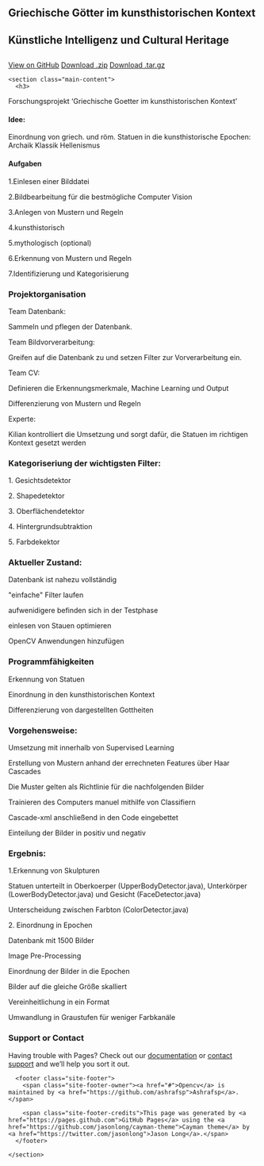 ## Griechische Götter im kunsthistorischen Kontext


<html lang="en-us">
  <head>
    <meta charset="UTF-8">
    <title>Opencv by ashrafsp</title>
    <meta name="viewport" content="width=device-width, initial-scale=1">
    <link rel="stylesheet" type="text/css" href="stylesheets/normalize.css" media="screen">
    <link href='https://fonts.googleapis.com/css?family=Open+Sans:400,700' rel='stylesheet' type='text/css'>
    <link rel="stylesheet" type="text/css" href="stylesheets/stylesheet.css" media="screen">
    <link rel="stylesheet" type="text/css" href="stylesheets/github-light.css" media="screen">
  </head>
  <body>
    <section class="page-header">
      <h1 class="project-name">Künstliche Intelligenz und   Cultural Heritage</h1>
      <h2 class="project-tagline"></h2>
      <a href="https://github.com/ashrafsp/opencv" class="btn">View on GitHub</a>
      <a href="https://github.com/ashrafsp/opencv/zipball/master" class="btn">Download .zip</a>
      <a href="https://github.com/ashrafsp/opencv/tarball/master" class="btn">Download .tar.gz</a>
    </section>

    <section class="main-content">
      <h3>
<a id="welcome-to-github-pages" class="anchor" href="#welcome-to-github-pages" aria-hidden="true"><span aria-hidden="true" class="octicon octicon-link"></span></a>Forschungsprojekt ‘Griechische Goetter im kunsthistorischen Kontext’</h3>

<h4> Idee: </h4>
<p> Einordnung von griech. und röm. Statuen in die kunsthistorische Epochen:
Archaik
Klassik
Hellenismus
</p>
<h4>Aufgaben</h4> 
<p>1.Einlesen einer Bilddatei</p>
<p>2.Bildbearbeitung für die bestmögliche Computer Vision </p>
<p>3.Anlegen von Mustern und Regeln </p>
<p>4.kunsthistorisch </p>
<p>5.mythologisch (optional) </p>
<p>6.Erkennung von Mustern und Regeln </p> 
<p>7.Identifizierung und Kategorisierung </p>

<h3>
<a id="designer-templates" class="anchor" href="#designer-templates" aria-hidden="true"><span aria-hidden="true" class="octicon octicon-link"></span></a>Projektorganisation</h3>

<p>Team Datenbank:</p>
<p>Sammeln und pflegen der Datenbank.</p>
<p>Team Bildvorverarbeitung:</p>
<p>Greifen auf die Datenbank zu und setzen Filter zur Vorverarbeitung ein.
</p>
<p>Team CV:</p>
<p>Definieren die Erkennungsmerkmale, Machine Learning und Output </p>
<p>Differenzierung von Mustern und Regeln</p>
<p>Experte:</p>
<p> Kilian kontrolliert die Umsetzung und sorgt dafür, die Statuen im richtigen Kontext gesetzt werden </p>
<h3>
<a id="creating-pages-manually" class="anchor" href="#creating-pages-manually" aria-hidden="true"><span aria-hidden="true" class="octicon octicon-link"></span></a>Kategoriseriung der wichtigsten Filter:</h3>

<p>1. Gesichtsdetektor</p>
<p>2. Shapedetektor</p>
<p>3. Oberflächendetektor</p>
<p>4. Hintergrundsubtraktion</p>
<p>5. Farbdekektor</p>


<h3>
<a id="authors-and-contributors" class="anchor" href="#authors-and-contributors" aria-hidden="true"><span aria-hidden="true" class="octicon octicon-link"></span></a>Aktueller Zustand:</h3>

<p>Datenbank ist nahezu vollständig</p>
<p>"einfache" Filter laufen</p>
<p>aufwenidigere befinden sich in der Testphase</p>
<p>einlesen von Stauen optimieren</p>
<p>OpenCV Anwendungen hinzufügen
</p>
<h3>
<a id="authors-and-contributors" class="anchor" href="#authors-and-contributors" aria-hidden="true"><span aria-hidden="true" class="octicon octicon-link"></span></a>Programmfähigkeiten</h3>
<p>Erkennung von Statuen</p>
<p>Einordnung in den kunsthistorischen Kontext</p>
<p>Differenzierung von dargestellten Gottheiten</p>

<h3>


<h3>
<a id="authors-and-contributors" class="anchor" href="#authors-and-contributors" aria-hidden="true"><span aria-hidden="true" class="octicon octicon-link"></span></a>Vorgehensweise:</h3>
<p>Umsetzung mit innerhalb von Supervised Learning</p>
<p>Erstellung von Mustern anhand der errechneten Features über Haar Cascades</p>
<p>Die Muster gelten als Richtlinie für die nachfolgenden Bilder </p>
<p>Trainieren des Computers manuel mithilfe von Classifiern</p>
<p>Cascade-xml anschließend in den Code eingebettet </p>
<p>Einteilung der Bilder in positiv und negativ</p>
<p>

<h3>
<a id="authors-and-contributors" class="anchor" href="#authors-and-contributors" aria-hidden="true"><span aria-hidden="true" class="octicon octicon-link"></span></a>Ergebnis:</h3>
<p>1.Erkennung von Skulpturen</p>
<p>Statuen unterteilt in Oberkoerper (UpperBodyDetector.java), Unterkörper (LowerBodyDetector.java) und Gesicht (FaceDetector.java)</p>
<p>Unterscheidung zwischen Farbton (ColorDetector.java)</p>
<p>2. Einordnung in Epochen </p>
<p>Datenbank mit 1500 Bilder <p>
<p>Image Pre-Processing<p>
<p>Einordnung der Bilder in die Epochen</p>
<p>Bilder auf die gleiche Größe skalliert</p>
<p>Vereinheitlichung in ein Format </p>
<p>Umwandlung in Graustufen für weniger Farbkanäle</p>
</h3>


<h3><a id="support-or-contact" class="anchor" href="#support-or-contact" aria-hidden="true"><span aria-hidden="true" class="octicon octicon-link"></span></a>Support or Contact</h3>

<p>Having trouble with Pages? Check out our <a href="https://help.github.com/pages">documentation</a> or <a href="https://github.com/contact">contact support</a> and we’ll help you sort it out.</p>

      <footer class="site-footer">
        <span class="site-footer-owner"><a href="#">Opencv</a> is maintained by <a href="https://github.com/ashrafsp">Ashrafsp</a>.</span>

        <span class="site-footer-credits">This page was generated by <a href="https://pages.github.com">GitHub Pages</a> using the <a href="https://github.com/jasonlong/cayman-theme">Cayman theme</a> by <a href="https://twitter.com/jasonlong">Jason Long</a>.</span>
      </footer>

    </section>

  
  </body>
</html>

